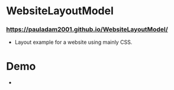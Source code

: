 # WebsiteLayoutModel
### https://pauladam2001.github.io/WebsiteLayoutModel/

- Layout example for a website using mainly CSS.
# Demo
- 
